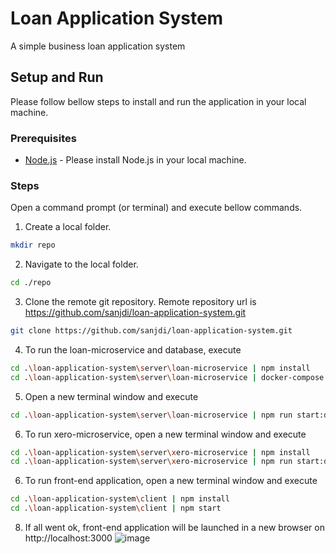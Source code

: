 # Loan Application System
A simple business loan application system

## Setup and Run

Please follow bellow steps to install and run the application in your local machine. 
### Prerequisites
* [Node.js](https://nodejs.org/en/docs) - Please install Node.js in your local machine.

### Steps
Open a command prompt (or terminal) and execute bellow commands.
1. Create a local folder.
```sh
mkdir repo
```
2. Navigate to the local folder.
```sh
cd ./repo
```
3. Clone the remote git repository. Remote repository url is https://github.com/sanjdi/loan-application-system.git
```sh
git clone https://github.com/sanjdi/loan-application-system.git
```
4. To run the loan-microservice and database, execute
```sh
cd .\loan-application-system\server\loan-microservice | npm install
cd .\loan-application-system\server\loan-microservice | docker-compose up
```
5. Open a new terminal window and execute
```sh
cd .\loan-application-system\server\loan-microservice | npm run start:dev
```
6. To run xero-microservice, open a new terminal window and execute
```sh
cd .\loan-application-system\server\xero-microservice | npm install
cd .\loan-application-system\server\xero-microservice | npm run start:dev
```
6. To run front-end application, open a new terminal window and execute
```sh
cd .\loan-application-system\client | npm install
cd .\loan-application-system\client | npm start
```
8. If all went ok, front-end application will be launched in a new browser on http://localhost:3000
![image](https://github.com/sanjdi/loan-application-system/assets/135525812/ca426f51-8afe-422c-a174-54b1cf12c838)

